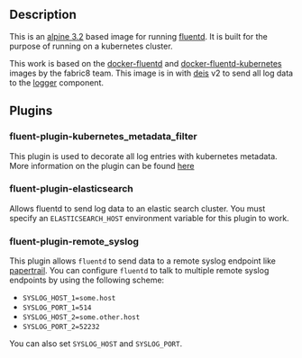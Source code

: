 ## Description
This is an [alpine 3.2](http://www.alpinelinux.org/) based image for running [fluentd](http://fluentd.org). It is built for the purpose of running on a kubernetes cluster.

This work is based on the [docker-fluentd](https://github.com/fabric8io/docker-fluentd) and [docker-fluentd-kubernetes](https://github.com/fabric8io/docker-fluentd-kubernetes) images by the fabric8 team. This image is in with [deis](https://github.com/deis/deis) v2 to send all log data to the [logger](https://github.com/deis/logger) component.

## Plugins

### fluent-plugin-kubernetes_metadata_filter
This plugin is used to decorate all log entries with kubernetes metadata. More information on the plugin can be found [here](https://github.com/fabric8io/fluent-plugin-kubernetes_metadata_filter)

### fluent-plugin-elasticsearch
Allows fluentd to send log data to an elastic search cluster. You must specify an `ELASTICSEARCH_HOST` environment variable for this plugin to work.

### fluent-plugin-remote_syslog
This plugin allows `fluentd` to send data to a remote syslog endpoint like [papertrail](http://papertrailapp.com). You can configure `fluentd` to talk to multiple remote syslog endpoints by using the following scheme:
* `SYSLOG_HOST_1=some.host`
* `SYSLOG_PORT_1=514`
* `SYSLOG_HOST_2=some.other.host`
* `SYSLOG_PORT_2=52232`

You can also set `SYSLOG_HOST` and `SYSLOG_PORT`.
